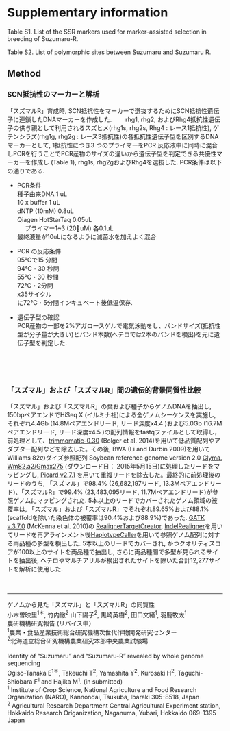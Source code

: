 # Supplementary information


Table S1. List of the SSR markers used for marker-assisted selection in breeding of Suzumaru-R.

Table S2. List of polymorphic sites between Suzumaru and Suzumaru R.

## Method 
### SCN抵抗性のマーカーと解析 <Br>
「スズマルR」育成時, SCN抵抗性をマーカーで選抜するためにSCN抵抗性遺伝子に連鎖したDNAマーカーを作成した.　　
rhg1, rhg2, およびRhg4抵抗性遺伝子の供与親として利用されるスズヒメ(rhg1s, rhg2s, Rhg4 : レース1抵抗性), ゲテンシラズ(rhg1g, rhg2g : レース3抵抗性)の各抵抗性遺伝子型を区別するDNAマーカーとして, 1抵抗性につき3 つのプライマーをPCR 反応液中に同時に混合しPCRを行うことでPCR産物のサイズの違いから遺伝子型を判定できる共優性マーカーを作成し (Table 1), rhg1s, rhg2gおよびRhg4を選抜した. PCR条件は以下の通りである. 
  
  
* PCR条件 <Br> 
種子由来DNA            1  uL　　 <Br>
10 x buffer           1  uL　　 <Br>
dNTP (10mM)           0.8uL　　 <Br>
Qiagen HotStarTaq     0.05uL　 <Br>　
プライマー1~3 (20uM) 各0.1uL　 <Br>
最終液量が10uLになるように滅菌水を加えよく混合 <Br>


* PCR の反応条件 <Br>
95℃で15 分間　　 <Br>
94℃・30 秒間　　 <Br>
55℃・30 秒間　　 <Br>
72℃・2分間　　 <Br>
x35サイクル    <Br>
に72℃・5分間インキュベート後低温保存. <Br>
  

* 遺伝子型の確認　　 <Br>
PCR産物の一部を2%アガロースゲルで電気泳動をし、バンドサイズ(抵抗性型が分子量が大きい)とバンド本数(へテロでは2本のバンドを検出)を元に遺伝子型を判定した. 
<Br>
  <Br>
    <Br>
      
### 「スズマル」および「スズマルR」間の遺伝的背景同質性比較
「スズマル」および「スズマルR」の葉および種子からゲノムDNAを抽出し, 150bpペアエンドでHiSeq X (イルミナ社)による全ゲノムシーケンスを実施し, それぞれ4.4Gb (14.8Mペアエンドリード, リード深度x4.4 )および5.0Gb (16.7Mペアエンドリード, リード深度x4.5 )の配列情報をfastqファイルとして取得し，前処理として、[trimmomatic-0.30](http://www.usadellab.org/cms/index.php?page=trimmomatic) (Bolger et al. 2014)を用いて低品質配列やアダプター配列などを除去した。その後, BWA (Li and Durbin 2009)を用いてWilliams 82のダイズ参照配列 Soybean reference genome version 2.0 [Glyma. Wm82.a2/Gmax275](http://genome.jgi.doe.gov/pages/dynamicOrganismDownload.jsf?organism=Phytozome#) (ダウンロード日： 2015年5月15日)に処理したリードをマッピングし, [Picard v2.7.1](http://broadinstitute.github.io/picard/) を用いて重複リードを除去した。最終的に前処理後のリードのうち, 「スズマル」で98.4% (26,682,197リード, 13.3Mペアエンドリード)、「スズマルR」で99.4% (23,483,095リード, 11.7Mペアエンドリード)が参照ゲノムにマッピングされた. 5本以上のリードでカバーされたゲノム領域の被覆率は, 「スズマル」および「スズマルR」でそれぞれ89.65%および88.1%(scaffoldを除いた染色体の被覆率は90.4%および88.9%)であった. [GATK v.3.7.0](https://software.broadinstitute.org/gatk/) (McKenna et al. 2010)の [RealignerTargetCreator](https://software.broadinstitute.org/gatk/documentation/tooldocs/3.8-0/org_broadinstitute_gatk_tools_walkers_indels_RealignerTargetCreator.php), [IndelRealigner](https://software.broadinstitute.org/gatk/documentation/tooldocs/3.8-0/org_broadinstitute_gatk_tools_walkers_indels_IndelRealigner.php)を用いてリードを再アラインメント後[HaplotypeCaller](https://software.broadinstitute.org/gatk/documentation/tooldocs/3.8-0/org_broadinstitute_gatk_tools_walkers_haplotypecaller_HaplotypeCaller.php)を用いて参照ゲノム配列に対する両品種の多型を検出した. 5本以上のリードでカバーされ, かつクオリティスコアが100以上のサイトを両品種で抽出し, さらに両品種間で多型が見られるサイトを抽出後, ヘテロやマルチアリルが検出されたサイトを除いた合計12,277サイトを解析に使用した.  
<br>
<br>
***
ゲノムから見た「スズマル」と「スズマルR」の同質性  
小木曽映里<sup>1＊</sup>, 竹内徹<sup>2</sup> 山下陽子<sup>2</sup>, 黒崎英樹<sup>2</sup>, 田口文緒<sup>1</sup>, 羽鹿牧太<sup>1</sup>  
農研機構研究報告 (リバイス中）  
<sup>1</sup>農業・食品産業技術総合研究機構次世代作物開発研究センター  
<sup>2</sup>北海道立総合研究機構農業研究本部中央農業試験場
<br>
<br>
Identity of “Suzumaru” and “Suzumaru-R” revealed by whole genome sequencing  
Ogiso-Tanaka E<sup>1＊</sup>, Takeuchi T<sup>2</sup>, Yamashita Y<sup>2</sup>, Kurosaki H<sup>2</sup>, Taguchi-Shiobara F<sup>1</sup> and Hajika M<sup>1</sup>. (in submitted)  
  <sup>1</sup> Institute of Crop Science, National Agriculture and Food Research Organization (NARO), Kannondai, Tsukuba, Ibaraki 305-8518, Japan  
  <sup>2</sup> Agricultural Research Department Central Agricultural Experiment station, Hokkaido Research Origanization, Naganuma, Yubari, Hokkaido 069-1395 Japan  



